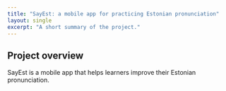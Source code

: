 ```yaml
---
title: "SayEst: a mobile app for practicing Estonian pronunciation"
layout: single
excerpt: "A short summary of the project."
---
```


## Project overview
SayEst is a mobile app that helps learners improve their Estonian pronunciation.
